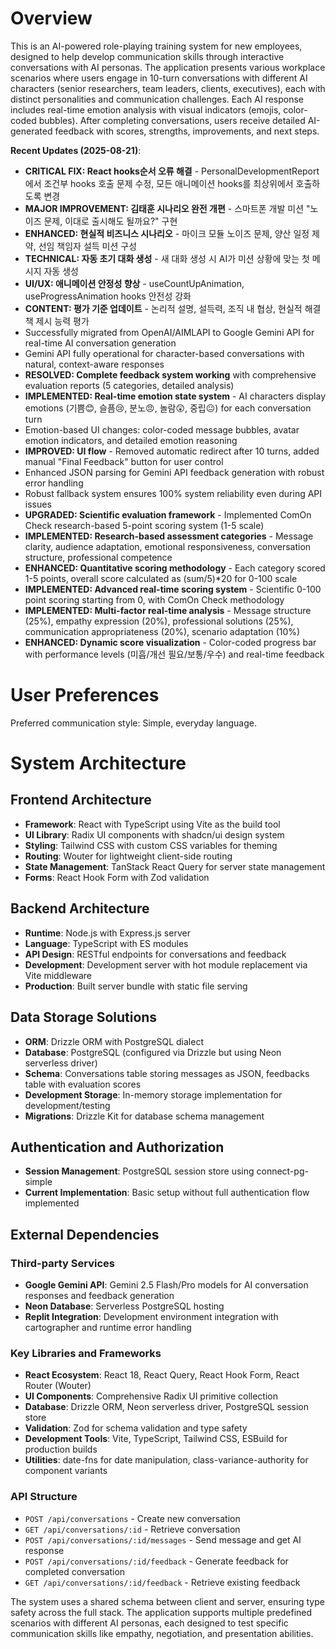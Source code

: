 # Overview

This is an AI-powered role-playing training system for new employees, designed to help develop communication skills through interactive conversations with AI personas. The application presents various workplace scenarios where users engage in 10-turn conversations with different AI characters (senior researchers, team leaders, clients, executives), each with distinct personalities and communication challenges. Each AI response includes real-time emotion analysis with visual indicators (emojis, color-coded bubbles). After completing conversations, users receive detailed AI-generated feedback with scores, strengths, improvements, and next steps.

**Recent Updates (2025-08-21)**: 
- **CRITICAL FIX: React hooks순서 오류 해결** - PersonalDevelopmentReport에서 조건부 hooks 호출 문제 수정, 모든 애니메이션 hooks를 최상위에서 호출하도록 변경
- **MAJOR IMPROVEMENT: 김태훈 시나리오 완전 개편** - 스마트폰 개발 미션 "노이즈 문제, 이대로 출시해도 될까요?" 구현
- **ENHANCED: 현실적 비즈니스 시나리오** - 마이크 모듈 노이즈 문제, 양산 일정 제약, 선임 책임자 설득 미션 구성
- **TECHNICAL: 자동 초기 대화 생성** - 새 대화 생성 시 AI가 미션 상황에 맞는 첫 메시지 자동 생성
- **UI/UX: 애니메이션 안정성 향상** - useCountUpAnimation, useProgressAnimation hooks 안전성 강화
- **CONTENT: 평가 기준 업데이트** - 논리적 설명, 설득력, 조직 내 협상, 현실적 해결책 제시 능력 평가
- Successfully migrated from OpenAI/AIMLAPI to Google Gemini API for real-time AI conversation generation
- Gemini API fully operational for character-based conversations with natural, context-aware responses
- **RESOLVED: Complete feedback system working** with comprehensive evaluation reports (5 categories, detailed analysis)
- **IMPLEMENTED: Real-time emotion state system** - AI characters display emotions (기쁨😊, 슬픔😢, 분노😠, 놀람😲, 중립😐) for each conversation turn
- Emotion-based UI changes: color-coded message bubbles, avatar emotion indicators, and detailed emotion reasoning
- **IMPROVED: UI flow** - Removed automatic redirect after 10 turns, added manual "Final Feedback" button for user control
- Enhanced JSON parsing for Gemini API feedback generation with robust error handling
- Robust fallback system ensures 100% system reliability even during API issues
- **UPGRADED: Scientific evaluation framework** - Implemented ComOn Check research-based 5-point scoring system (1-5 scale)
- **IMPLEMENTED: Research-based assessment categories** - Message clarity, audience adaptation, emotional responsiveness, conversation structure, professional competence
- **ENHANCED: Quantitative scoring methodology** - Each category scored 1-5 points, overall score calculated as (sum/5)*20 for 0-100 scale
- **IMPLEMENTED: Advanced real-time scoring system** - Scientific 0-100 point scoring starting from 0, with ComOn Check methodology
- **IMPLEMENTED: Multi-factor real-time analysis** - Message structure (25%), empathy expression (20%), professional solutions (25%), communication appropriateness (20%), scenario adaptation (10%)
- **ENHANCED: Dynamic score visualization** - Color-coded progress bar with performance levels (미흡/개선 필요/보통/우수) and real-time feedback

# User Preferences

Preferred communication style: Simple, everyday language.

# System Architecture

## Frontend Architecture
- **Framework**: React with TypeScript using Vite as the build tool
- **UI Library**: Radix UI components with shadcn/ui design system
- **Styling**: Tailwind CSS with custom CSS variables for theming
- **Routing**: Wouter for lightweight client-side routing
- **State Management**: TanStack React Query for server state management
- **Forms**: React Hook Form with Zod validation

## Backend Architecture
- **Runtime**: Node.js with Express.js server
- **Language**: TypeScript with ES modules
- **API Design**: RESTful endpoints for conversations and feedback
- **Development**: Development server with hot module replacement via Vite middleware
- **Production**: Built server bundle with static file serving

## Data Storage Solutions
- **ORM**: Drizzle ORM with PostgreSQL dialect
- **Database**: PostgreSQL (configured via Drizzle but using Neon serverless driver)
- **Schema**: Conversations table storing messages as JSON, feedbacks table with evaluation scores
- **Development Storage**: In-memory storage implementation for development/testing
- **Migrations**: Drizzle Kit for database schema management

## Authentication and Authorization
- **Session Management**: PostgreSQL session store using connect-pg-simple
- **Current Implementation**: Basic setup without full authentication flow implemented

## External Dependencies

### Third-party Services
- **Google Gemini API**: Gemini 2.5 Flash/Pro models for AI conversation responses and feedback generation
- **Neon Database**: Serverless PostgreSQL hosting
- **Replit Integration**: Development environment integration with cartographer and runtime error handling

### Key Libraries and Frameworks
- **React Ecosystem**: React 18, React Query, React Hook Form, React Router (Wouter)
- **UI Components**: Comprehensive Radix UI primitive collection
- **Database**: Drizzle ORM, Neon serverless driver, PostgreSQL session store
- **Validation**: Zod for schema validation and type safety
- **Development Tools**: Vite, TypeScript, Tailwind CSS, ESBuild for production builds
- **Utilities**: date-fns for date manipulation, class-variance-authority for component variants

### API Structure
- `POST /api/conversations` - Create new conversation
- `GET /api/conversations/:id` - Retrieve conversation
- `POST /api/conversations/:id/messages` - Send message and get AI response
- `POST /api/conversations/:id/feedback` - Generate feedback for completed conversation
- `GET /api/conversations/:id/feedback` - Retrieve existing feedback

The system uses a shared schema between client and server, ensuring type safety across the full stack. The application supports multiple predefined scenarios with different AI personas, each designed to test specific communication skills like empathy, negotiation, and presentation abilities.